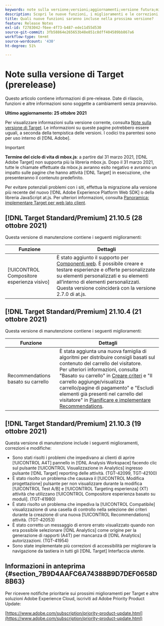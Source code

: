```yaml
---
keywords: note sulla versione;versioni;aggiornamenti;versione futura;miglioramenti;nuove funzioni;correzioni;aggiornamenti;prerelease
description: Scopri le nuove funzioni, i miglioramenti e le correzioni, compresi SDK, API e librerie JavaScript, inclusi nella prossima versione di Adobe Target.
title: Quali nuove funzioni saranno incluse nella prossima versione?
feature: Release Notes
exl-id: f2783042-f6ee-4f73-b487-ede11d55d530
source-git-commit: 3fb58864e265653b48e851c8dff404589bb867a6
workflow-type: tm+mt
source-wordcount: '430'
ht-degree: 51%

---
```


# Note sulla versione di Target (prerelease)

Questo articolo contiene informazioni di pre-release. Date di rilascio, funzioni e altre informazioni sono soggette a cambiamenti senza preavviso.

**Ultimo aggiornamento: 25 ottobre 2021**

Per visualizzare informazioni sulla versione corrente, consulta [Note sulla versione di Target](release-notes.md). Le informazioni su queste pagine potrebbero essere uguali, a seconda della tempistica delle versioni. I codici tra parentesi sono per uso interno di [!DNL Adobe].

>[!IMPORTANT]
>
>**Termine del ciclo di vita di mbox.js**: a partire dal 31 marzo 2021, [!DNL Adobe Target] non supporta più la libreria mbox.js. Dopo il 31 marzo 2021, tutte le chiamate effettuate da mbox.js avranno esito negativo e avranno un impatto sulle pagine che hanno attività [!DNL Target] in esecuzione, che presenteranno il contenuto predefinito.
>
>Per evitare potenziali problemi con i siti, effettua la migrazione alla versione più recente del nuovo [!DNL Adobe Experience Platform Web SDK] o della libreria JavaScript at.js. Per ulteriori informazioni, consulta [Panoramica: implementare Target per web lato client](/help/c-implementing-target/c-implementing-target-for-client-side-web/implement-target-for-client-side-web.md).

## [!DNL Target Standard/Premium] 21.10.5 (28 ottobre 2021)

Questa versione di manutenzione contiene i seguenti miglioramenti:

| Funzione | Dettagli |
| --- | --- |
| [!UICONTROL Compositore esperienza visivo] | È stato aggiunto il supporto per [Componenti web](https://developer.mozilla.org/en-US/docs/Web/Web_Components). È possibile creare e testare esperienze e offerte personalizzate su elementi personalizzati e su elementi all’interno di elementi personalizzati.<br>Questa versione coinciderà con la versione 2.7.0 di at.js. |

## [!DNL Target Standard/Premium] 21.10.4 (21 ottobre 2021)

Questa versione di manutenzione contiene i seguenti miglioramenti:

| Funzione | Dettagli |
| --- | --- |
| Recommendations basato su carrello | È stata aggiunta una nuova famiglia di algoritmi per distribuire consigli basati sul contenuto del carrello del visitatore.<br>Per ulteriori informazioni, consulta &quot;Basato su carrello&quot; in [Creare criteri](/help/c-recommendations/c-algorithms/create-new-algorithm.md) e &quot;Il carrello aggiunge/visualizza carrello/pagine di pagamento&quot; e &quot;Escludi elementi già presenti nel carrello del visitatore&quot; in [Pianificare e implementare Recommendations](/help/c-recommendations/plan-implement.md). |

## [!DNL Target Standard/Premium] 21.10.3 (19 ottobre 2021)

Questa versione di manutenzione include i seguenti miglioramenti, correzioni e modifiche:

* Sono stati risolti i problemi che impedivano ai clienti di aprire [!UICONTROL A4T] pannello in [!DNL Analysis Workspace] facendo clic sul pulsante [!UICONTROL Visualizzazione in Analytics] ingresso pulsante [!DNL Target] reporting delle attività. (TGT-42099, TGT-42100)
* È stato risolto un problema che causava il [!UICONTROL Modifica progettazione] pulsante per non visualizzare durante la modifica [!UICONTROL Test A/B] e [!UICONTROL Targeting esperienza] (XT) attività che utilizzano [!UICONTROL Compositore esperienza basato su moduli]. (TGT-41980)
* È stato risolto un problema che impediva la [!UICONTROL Compatibile] visualizzazione di una casella di controllo nella selezione dei criteri durante la creazione di una nuova [!UICONTROL Recommendations] attività. (TGT-42053)
* È stato corretto un messaggio di errore errato visualizzato quando non era possibile selezionare [!DNL Analytics] come origine per la generazione di rapporti (A4T) per mancanza di [!DNL Analytics] autorizzazioni. (TGT-41954)
* Sono state implementate più correzioni di accessibilità per migliorare la navigazione da tastiera in tutti gli [!DNL Target] Interfaccia utente.

## Informazioni in anteprima {#section_7B9D4AAFC6A74388B9D7DEF0658D8B63}

Per ricevere notifiche prioritarie sui prossimi miglioramenti per Target e altre soluzioni Adobe Experience Cloud, iscriviti ad Adobe Priority Product Update:

[https://www.adobe.com/subscription/priority-product-update.html](https://www.adobe.com/subscription/priority-product-update.html)
